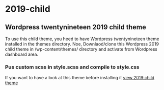# 2019-child
## Wordpress twentynineteen 2019 child theme

To use this child theme, you heed to have Wordpress twentynineteen theme installed in the themes directory.
Noe, Downlaod/clone this Wordpress 2019 child theme in /wp-content/themes/ directory and activate from Wordpress dashboard area.

### Pus custom scss in style.scss and compile to style.css

If you want to have a look at this theme before installing it [view 2019 child theme](https://www.tubemint.com/wordpress-2019-child-theme/) 
